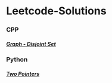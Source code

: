 # Leetcode-Solutions
### CPP
##### [Graph - Disjoint Set](https://github.com/Ushnesha/Leetcode-Solutions/blob/master/CPP/Graph.md)

### Python
##### [Two Pointers](https://github.com/Ushnesha/Leetcode-Solutions/blob/master/Python3/TwoPointers.md)
